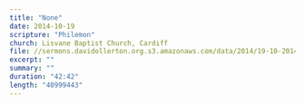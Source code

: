 ```yaml
---
title: "None"
date: 2014-10-19
scripture: "Philemon"
church: Lisvane Baptist Church, Cardiff
file: //sermons.davidollerton.org.s3.amazonaws.com/data/2014/19-10-2014.mp3
excerpt: ""
summary: ""
duration: "42:42"
length: "40999443"
---
```

